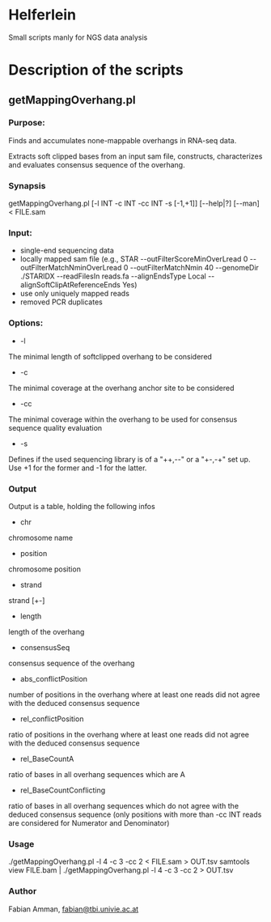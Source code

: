 # Helferlein
Small scripts manly for NGS data analysis

# Description of the scripts

## getMappingOverhang.pl

### Purpose: 

Finds and accumulates none-mappable overhangs in RNA-seq data.

Extracts soft clipped bases from an input sam file, constructs, characterizes and evaluates consensus sequence of the overhang.

### Synapsis 
getMappingOverhang.pl [-l INT -c INT -cc INT -s [-1,+1]] [--help|?] [--man] < FILE.sam

### Input: 
  * single-end sequencing data
  * locally mapped sam file (e.g., STAR --outFilterScoreMinOverLread 0 --outFilterMatchNminOverLread 0 --outFilterMatchNmin 40 --genomeDir ./STARIDX --readFilesIn reads.fa --alignEndsType Local --alignSoftClipAtReferenceEnds Yes)
  * use only uniquely mapped reads
  * removed PCR duplicates

### Options:

* -l

The minimal length of softclipped overhang to be considered

* -c

The minimal coverage at the overhang anchor site to be considered

* -cc

The minimal coverage within the overhang to be used for consensus sequence quality evaluation

* -s

Defines if the used sequencing library is of a "++,--" or a "+-,-+" set up. Use +1 for the former and -1 for the latter. 

### Output

Output is a table, holding the following infos

* chr 

chromosome name

* position  

chromosome position

* strand	

strand [+-]

* length  

length of the overhang

* consensusSeq  

consensus sequence of the overhang

* abs_conflictPosition  

number of positions in the overhang where at least one reads did not agree with the deduced consensus sequence

* rel_conflictPosition  

ratio of positions in the overhang where at least one reads did not agree with the deduced consensus sequence

* rel_BaseCountA	

ratio of bases in all overhang sequences which are A

* rel_BaseCountConflicting  

ratio of bases in all overhang sequences which do not agree with the deduced consensus sequence (only positions with more than -cc INT reads are considered for Numerator and Denominator)

### Usage
./getMappingOverhang.pl -l 4 -c 3 -cc 2 < FILE.sam > OUT.tsv
samtools view FILE.bam | ./getMappingOverhang.pl -l 4 -c 3 -cc 2 > OUT.tsv

### Author
Fabian Amman, fabian@tbi.univie.ac.at
